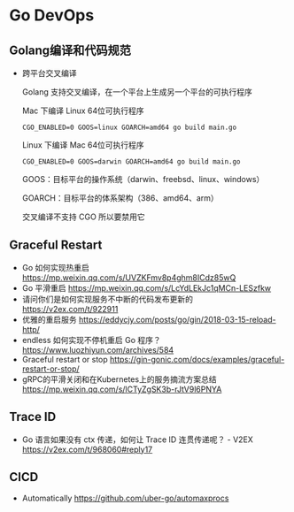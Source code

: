 # Go DevOps

## Golang编译和代码规范
- 跨平台交叉编译
    
    Golang 支持交叉编译，在一个平台上生成另一个平台的可执行程序
    
    Mac 下编译 Linux 64位可执行程序
    
    ```
    CGO_ENABLED=0 GOOS=linux GOARCH=amd64 go build main.go
    ```
    
    Linux 下编译 Mac 64位可执行程序
    
    ```
    CGO_ENABLED=0 GOOS=darwin GOARCH=amd64 go build main.go
    ```
    
    GOOS：目标平台的操作系统（darwin、freebsd、linux、windows）
    
    GOARCH：目标平台的体系架构（386、amd64、arm）
    
    交叉编译不支持 CGO 所以要禁用它

## Graceful Restart
- Go 如何实现热重启 https://mp.weixin.qq.com/s/UVZKFmv8p4ghm8ICdz85wQ
- Go 平滑重启 https://mp.weixin.qq.com/s/LcYdLEkJc1qMCn-LESzfkw
- 请问你们是如何实现服务不中断的代码发布更新的 https://v2ex.com/t/922911
- 优雅的重启服务 https://eddycjy.com/posts/go/gin/2018-03-15-reload-http/
- endless 如何实现不停机重启 Go 程序？https://www.luozhiyun.com/archives/584
- Graceful restart or stop https://gin-gonic.com/docs/examples/graceful-restart-or-stop/
- gRPC的平滑关闭和在Kubernetes上的服务摘流方案总结 https://mp.weixin.qq.com/s/lCTyZgSK3b-rJtV9l6PNYA


## Trace ID
- Go 语言如果没有 ctx 传递，如何让 Trace ID 连贯传递呢？ - V2EX https://v2ex.com/t/968060#reply17

## CICD
- Automatically https://github.com/uber-go/automaxprocs
